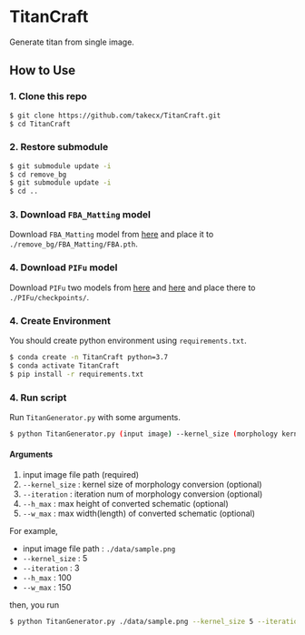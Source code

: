 # TitanCraft
Generate titan from single image.

## How to Use

### 1. Clone this repo

```bash
$ git clone https://github.com/takecx/TitanCraft.git
$ cd TitanCraft
```

### 2. Restore submodule

```bash
$ git submodule update -i
$ cd remove_bg
$ git submodule update -i
$ cd ..
```

### 3. Download `FBA_Matting` model

Download `FBA_Matting` model from [here](https://drive.google.com/uc?id=1T_oiKDE_biWf2kqexMEN7ObWqtXAzbB1) and place it to `./remove_bg/FBA_Matting/FBA.pth`.

### 4. Download `PIFu` model

Download `PIFu` two models from [here](https://drive.google.com/uc?export=download&id=1zEmVXG2VHy0MMzngcRshB4D8Sr_oLHsm) and [here](https://drive.google.com/uc?export=download&id=1V83B6GDIjYMfHdpg-KcCSAPgHxpafHgd) and place there to `./PIFu/checkpoints/`.

### 4. Create Environment

You should create python environment using `requirements.txt`.

```bash
$ conda create -n TitanCraft python=3.7
$ conda activate TitanCraft
$ pip install -r requirements.txt
```

### 4. Run script

Run `TitanGenerator.py` with some arguments.

```bash
$ python TitanGenerator.py (input image) --kernel_size (morphology kernel size) --iteration (morphology iteration num) --h_max (height max value) --w_max (width max value)
```

#### Arguments

1. input image file path (required)
2. `--kernel_size` : kernel size of morphology conversion (optional)
3. `--iteration` : iteration num of morphology conversion (optional)
4. `--h_max` : max height of converted schematic (optional)
5. `--w_max` : max width(length) of converted schematic (optional)

For example, 

- input image file path : `./data/sample.png`
- `--kernel_size` : 5
- `--iteration` : 3
- `--h_max` : 100
- `--w_max` : 150

then, you run 

```bash
$ python TitanGenerator.py ./data/sample.png --kernel_size 5 --iteration 3 --h_max 100 --w_max 150
```
